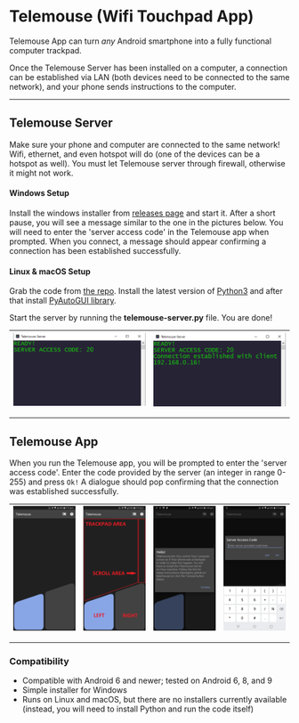 # Telemouse (Wifi Touchpad App)

Telemouse App can turn *any* Android smartphone into a fully functional computer trackpad. 

Once the Telemouse Server has been installed on a computer, a connection can be established via LAN (both devices need to be connected to the same network), and your phone sends instructions to the computer.

---

## Telemouse Server

Make sure your phone and computer are connected to the same network! Wifi, ethernet, and even hotspot will do (one of the devices can be a hotspot as well). You must let Telemouse server through firewall, otherwise it might not work.

#### Windows Setup

Install the windows installer from [releases page](https://github.com/daniilgrbic/Telemouse/releases/) and start it. After a short pause, you will see a message similar to the one in the pictures below. You will need to enter the 'server access code' in the Telemouse app when prompted. When you connect, a message should appear confirming a connection has been established successfully.

#### Linux & macOS Setup

Grab the code from [the repo](https://github.com/daniilgrbic/Telemouse/).
Install the latest version of [Python3](https://www.python.org/download/) and after that install [PyAutoGUI library](https://pyautogui.readthedocs.io/en/latest/install.html).

Start the server by running the **telemouse-server.py** file. You are done!

| ![](https://raw.githubusercontent.com/daniilgrbic/Telemouse/master/Screenshots/server-loaded.PNG) | ![](https://raw.githubusercontent.com/daniilgrbic/Telemouse/master/Screenshots/server-connection-established.PNG) |
| --- | --- |

---

## Telemouse App

When you run the Telemouse app, you will be prompted to enter the 'server access code'. Enter the code provided by the server (an integer in range 0-255) and press `Ok!` A dialogue should pop confirming that the connection was established successfully. 

| ![](https://raw.githubusercontent.com/daniilgrbic/Telemouse/master/Screenshots/app-ui.png) | ![](https://raw.githubusercontent.com/daniilgrbic/Telemouse/master/Screenshots/app-ui-elements.png) | ![](https://raw.githubusercontent.com/daniilgrbic/Telemouse/master/Screenshots/app-initial.png) | ![](https://raw.githubusercontent.com/daniilgrbic/Telemouse/master/Screenshots/app-connection-dialogue.png) |
| --- | --- | --- | --- |

---

### Compatibility

- Compatible with Android 6 and newer; tested on Android 6, 8, and 9
- Simple installer for Windows
- Runs on Linux and macOS, but there are no installers currently available (instead, you will need to install Python and run the code itself)